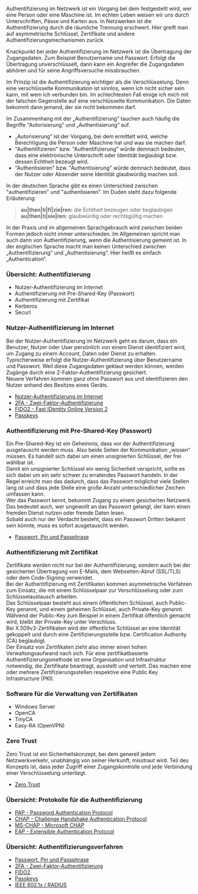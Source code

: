 
Authentifizierung im Netzwerk ist ein Vorgang bei dem festgestellt wird, wer eine Person oder eine Maschine ist. Im echten Leben weisen wir uns durch Unterschriften, Pässe und Karten aus. In Netzwerken ist die Authentifizierung durch die räumliche Trennung erschwert. Hier greift man auf asymmetrische Schlüssel, Zertifikate und andere Authentifizierungsmechanismen zurück.

Knackpunkt bei jeder Authentifizierung im Netzwerk ist die Übertragung der Zugangsdaten. Zum Beispiel Benutzername und Passwort. Erfolgt die Übertragung unverschlüsselt, dann kann ein Angreifer die Zugangsdaten abhören und für seine Angriffsversuche missbrauchen.

Im Prinzip ist die Authentifizierung wichtiger als die Verschlüsselung. Denn eine verschlüsselte Kommunikation ist sinnlos, wenn ich nicht sicher sein kann, mit wem ich verbunden bin. Im schlechtesten Fall einige ich mich mit der falschen Gegenstelle auf eine verschlüsselte Kommunikation. Die Daten bekommt dann jemand, der sie nicht bekommen darf.

Im Zusammenhang mit der „Authentifizierung“ tauchen auch häufig die Begriffe "Autorisierung" und „Authentisierung“ auf.

- „Autorisierung“ ist der Vorgang, bei dem ermittelt wird, welche Berechtigung die Person oder Maschine hat und was sie machen darf.
- "Authentifizieren" bzw. "Authentifizierung" würde demnach bedeuten, dass eine elektronische Unterschrift oder Identität beglaubigt bzw. dessen Echtheit bezeugt wird.
- "Authentisieren" bzw. "Authentisierung" würde demnach bedeutet, dass der Nutzer oder Absender seine Identität glaubwürdig machen soll.  
    

In der deutschen Sprache gibt es einen Unterschied zwischen "authentifizieren" und "authentisieren". Im Duden steht dazu folgende Erläuterung:

> **au|then|ti|fi|zie|ren:** die Echtheit bezeugen oder beglaubigen  
> **au|then|ti|sie|ren:** glaubwürdig oder rechtsgültig machen

In der Praxis und im allgemeinen Sprachgebrauch wird zwischen beiden Formen jedoch nicht immer unterschieden. Im Allgemeinen spricht man auch dann von Authentifizierung, wenn die Authentisierung gemeint ist. In der englischen Sprache macht man keinen Unterschied zwischen „Authentifizierung“ und „Authentisierung“. Hier heißt es einfach „Authentication“.

### Übersicht: Authentifizierung

- Nutzer-Authentifizierung im Internet
- Authentifizierung mit Pre-Shared-Key (Passwort)
- Authentifizierung mit Zertifikat
- Kerberos
- SecurI

### Nutzer-Authentifizierung im Internet

Bei der Nutzer-Authentifizierung im Netzwerk geht es darum, dass ein Benutzer, Nutzer oder User persönlich von einem Dienst identifiziert wird, um Zugang zu einem Account, Daten oder Dienst zu erhalten.  
Typischerweise erfolgt die Nutzer-Authentifizierung über Benutzername und Passwort. Weil diese Zugangsdaten geklaut werden können, werden Zugänge durch eine 2-Faktor-Authentifizierung gesichert.  
Neuere Verfahren kommen ganz ohne Passwort aus und identifizieren den Nutzer anhand des Besitzes eines Geräts.

- [Nutzer-Authentifizierung im Internet](https://www.elektronik-kompendium.de/sites/net/2809021.htm)
- [2FA - Zwei-Faktor-Authentifizierung](https://www.elektronik-kompendium.de/sites/net/2511301.htm)
- [FIDO2 - Fast IDentity Online Version 2](https://www.elektronik-kompendium.de/sites/net/2809031.htm)
- [Passkeys](https://www.elektronik-kompendium.de/sites/net/2809051.htm)

### Authentifizierung mit Pre-Shared-Key (Passwort)

Ein Pre-Shared-Key ist ein Geheimnis, dass vor der Authentifizierung ausgetauscht werden muss. Also beide Seiten der Kommunikation „wissen“ müssen. Es handelt sich dabei um einen unsignierten Schlüssel, der frei wählbar ist.  
Damit ein unsignierter Schlüssel ein wenig Sicherheit verspricht, sollte es sich dabei um ein sehr schwer zu erratendes Passwort handeln. In der Regel erreicht man das dadurch, dass das Passwort möglichst viele Stellen lang ist und dass jede Stelle eine große Anzahl unterschiedlicher Zeichen umfassen kann.  
Wer das Passwort kennt, bekommt Zugang zu einem gesicherten Netzwerk. Das bedeutet auch, wer ungewollt an das Passwort gelangt, der kann einen fremden Dienst nutzen oder fremde Daten lesen.  
Sobald auch nur der Verdacht besteht, dass ein Passwort Dritten bekannt sein könnte, muss es sofort ausgetauscht werden.

- [Passwort, Pin und Passphrase](https://www.elektronik-kompendium.de/sites/net/2009021.htm)

### Authentifizierung mit Zertifikat

Zertifikate werden nicht nur bei der Authentifizierung, sondern auch bei der gesicherten Übertragung von E-Mails, dem Webseiten-Abruf (SSL/TLS) oder dem Code-Signing verwendet.  
Bei der Authentifizierung mit Zertifikaten kommen asymmetrische Verfahren zum Einsatz, die mit einem Schlüsselpaar zur Verschlüsselung oder zum Schlüsselaustausch arbeiten.  
Das Schlüsselpaar besteht aus einem öffentlichen Schlüssel, auch Public-Key genannt, und einem geheimen Schlüssel, auch Private-Key genannt. Während der Public-Key zum Beispiel in einem Zertifikat öffentlich gemacht wird, bleibt der Private-Key unter Verschluss.  
Bei X.509v3-Zertifikaten wird der öffentliche Schlüssel an eine Identität gekoppelt und durch eine Zertifizierungsstelle bzw. Certification Authority (CA) beglaubigt.  
Der Einsatz von Zertifikaten zieht also immer einen hohen Verwaltungsaufwand nach sich. Für eine zertifikatbasierte Authentifizierungsmethode ist eine Organisation und Infrastruktur notwendig, die Zertifikate beantragt, ausstellt und verteilt. Das machen eine oder mehrere Zertifizierungsstellen respektive eine Public Key Infrastructure (PKI).

### Software für die Verwaltung von Zertifikaten

- Windows Server
- OpenCA
- TinyCA
- Easy-RA (OpenVPN)

### Zero Trust

Zero Trust ist ein Sicherheitskonzept, bei dem generell jedem Netzwerkverkehr, unabhängig von seiner Herkunft, misstraut wird. Teil des Konzepts ist, dass jeder Zugriff einer Zugangskontrolle und jede Verbindung einer Verschlüsselung unterliegt.

- [Zero Trust](https://www.elektronik-kompendium.de/sites/net/2512031.htm)

### Übersicht: Protokolle für die Authentifizierung

- [PAP - Password Authentication Protocol](https://www.elektronik-kompendium.de/sites/net/0906161.htm)
- [CHAP - Challenge Handshake Authentication Protocol](https://www.elektronik-kompendium.de/sites/net/0906171.htm)
- [MS-CHAP - Microsoft CHAP](https://www.elektronik-kompendium.de/sites/net/0906181.htm)
- [EAP - Extensible Authentication Protocol](https://www.elektronik-kompendium.de/sites/net/1409231.htm)

### Übersicht: Authentifizierungsverfahren

- [Passwort, Pin und Passphrase](https://www.elektronik-kompendium.de/sites/net/2009021.htm)
- [2FA - Zwei-Faktor-Authentifizierung](https://www.elektronik-kompendium.de/sites/net/2511301.htm)
- [FIDO2](https://www.elektronik-kompendium.de/sites/net/2809031.htm)
- [Passkeys](https://www.elektronik-kompendium.de/sites/net/2809051.htm)
- [IEEE 802.1x / RADIUS](https://www.elektronik-kompendium.de/sites/net/1409281.htm)